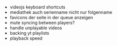 - videojs keyboard shortcuts
- mediathek auch serienname nicht nur folgenname
- favicons der seite in der queue anzeigen
- mute syncing between players?
- handle unplayable videos
- backing yt playlists
- playback speed
